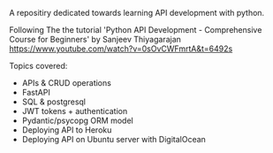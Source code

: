 A repositiry dedicated towards learning API development with python.

Following The the tutorial 'Python API Development - Comprehensive Course for Beginners' by Sanjeev Thiyagarajan
https://www.youtube.com/watch?v=0sOvCWFmrtA&t=6492s

Topics covered:
- APIs & CRUD operations
- FastAPI
- SQL & postgresql
- JWT tokens + authentication
- Pydantic/psycopg ORM model
- Deploying API to Heroku
- Deploying API on Ubuntu server with DigitalOcean
